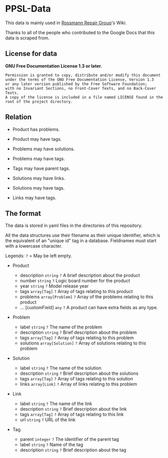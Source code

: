 # PPSL-Data

This data is mainly used in [Rossmann Repair Group](https://wiki2.rossmanngroup.com/index.php?title=Main_Page)'s Wiki.

Thanks to all of the people who contributed to the Google Docs that this data is scraped from.

## License for data

**GNU Free Documentation License 1.3 or later.**

    Permission is granted to copy, distribute and/or modify this document
    under the terms of the GNU Free Documentation License, Version 1.3
    or any later version published by the Free Software Foundation;
    with no Invariant Sections, no Front-Cover Texts, and no Back-Cover Texts.
    A copy of the license is included in a file named LICENSE found in the root of the project directory.

## Relation

- Product has problems.

- Product may have tags.

- Problems may have solutions.

- Problems may have tags.

- Tags may have parent tags.

- Solutions may have links.

- Solutions may have tags.

- Links may have tags.

## The format

The data is stored in yaml files in the directories of this repository.

All the data structures use their filename as their unique identifier, which is the equivalent of an "unique id" tag in a database.
Fieldnames must start with a lowercase character.

Legends: `?` = May be left empty.

- Product
  - description `string` `?` A brief description about the product
  - number `string` `?` Logic board number for the product
  - year `string` `?` Model release year
  - tags `array[Tag]` `?` Array of tags relating to this product
  - problems `array[Problem]` `?` Array of the problems relating to this product
  - ... [customField] `any` `?` A product can have extra fields as any type.

- Problem
  - label `string` `?` The name of the problem
  - description `string` `?` Brief description about the problem
  - tags `array[Tag]` `?` Array of tags relating to this problem
  - solutions `array[Solution]` `?` Array of solutions relating to this problem

- Solution
  - label `string` `?` The name of the solution
  - description `string` `?` Brief description about the solutions
  - tags `array[Tag]` `?` Array of tags relating to this solution
  - links `array[Link]` `?` Array of links relating to this problem

- Link
  - label `string` `?` The name of the link
  - description `string` `?` Brief description about the link
  - tags `array[Tag]` `?` Array of tags relating to this link
  - url `string` `?` URL of the link

- Tag
  - parent `integer` `?` The identifier of the parent tag
  - label `string` `?` Name of the tag
  - description `string` `?` Brief description about the tag

